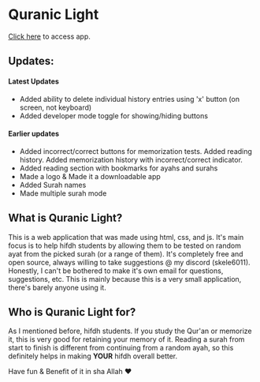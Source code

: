 # Quranic Light
[Click here](https://skele6011.github.io/quranic-light/) to access app.

## Updates:
#### Latest Updates
- Added ability to delete individual history entries using 'x' button (on screen, not keyboard)
- Added developer mode toggle for showing/hiding buttons
#### Earlier updates
- Added incorrect/correct buttons for memorization tests. Added reading history. Added memorization history with incorrect/correct indicator.
- Added reading section with bookmarks for ayahs and surahs
- Made a logo & Made it a downloadable app
- Added Surah names
- Made multiple surah mode
## What is Quranic Light?
This is a web application that was made using html, css, and js. It's main focus is to help hifdh students by allowing them to be tested on random ayat from the picked surah (or a range of them).
It's completely free and open source, always willing to take suggestions @ my discord (skele6011). Honestly, I can't be bothered to make it's own email for questions, suggestions, etc. This is mainly because this is a very small application, there's barely anyone using it. 
## Who is Quranic Light for?
As I mentioned before, hifdh students. If you study the Qur'an or memorize it, this is very good for retaining your memory of it. Reading a surah from start to finish is different from continuing from a random ayah, so this definitely helps in making **YOUR** hifdh overall better.

Have fun & Benefit of it in sha Allah ❤️
